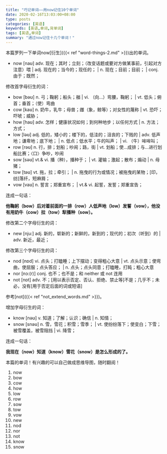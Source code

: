 ```yaml
---
title: "巧记单词——用now记住10个单词"
date: 2020-02-16T13:03:00+08:00
type: posts
categories: [英语]
keywords: [英语,单词,背单词]
tags: [英语,单词]
summary: "通过now记住十几个单词！"
---
```

本篇罗列一下单词now[衍生]({{< ref "word-things-2.md" >}})出的单词。

* now [naʊ] adv. 现在；其时；立刻；（改变话题或要对方做某事前，引起对方注意）喂 | adj. 现在的；当今的；现任的； | n. 现在；目前；目前； | conj. 由于；既然；

修改首字母衍生的词：

* bow [bəʊ] n. 弓；鞠躬；船头；艏 | vi. （向…）弯腰，鞠躬； | vt. 低头；俯首；垂首；（使）弯曲
* cow [kaʊ] n. 奶牛，乳牛；母兽；雌（象，鲸等）；对女性的蔑称 | vt. 恐吓；吓唬；威胁；
* how [haʊ] adv. 怎样；健康状况如何；到何种地步；以任何方式 | n. 方法；方式；
* low [ləʊ] adj. 低的，矮小的；楼下的，低洼的；沮丧的；下贱的 | adv. 低声地；谦卑地；底下地； | n. 低点；低水平；牛的叫声； | vi. （牛）哞哞叫；
* row [rəʊ] n. 行，排；划船；吵闹；路，街 | vt. 划船；使…成排；与…进行划船比赛；〈口〉争吵，吵闹
* sow [səʊ] vt.& vi. 播（种），播种于； | vt. 灌输；激起；散布；煽动 | n. 母猪；
* tow [təʊ] vt. 拖，拉；牵引； | n. 拖曳的行为或情况；被拖曳的某物；[印，纺]落纤，短麻屑；
* vow [vaʊ] n. 誓言；郑重宣布； | vt.& vi. 起誓，发誓；郑重宣告；

连成一句话：

**他鞠躬（bow）后对着前面的一排（row）人低声地（low）发誓（vow），他没有用奶牛（cow）拉（tow）犁播种（sow）。**

修改第二个字母衍生的词：

* new [nju:] adj. 新的，崭新的；新鲜的，新到的；现代的；初次（听到）的 | adv. 新近，最近；

修改第三个字母衍生的词：

* nod [nɒd] vi. 点头；打瞌睡；上下摆动；变得粗心大意 | vt. 点头示意；使弯曲，使屈服；点头答应； | n. 点头；点头同意；打瞌睡，打盹；粗心大意
* nor [nɔ:(r)] conj. 也不；也不是；和 neither 或 not 连用
* not [nɒt] adv. 不；[用以表示否定、否认、拒绝、禁止等]不是；几乎不；未必，没有[用于否定后面的词或短语]

参考[not]({{< ref "not_extend_words.md" >}})。

增加字母衍生的词：

* know [nəʊ] v. 知道；了解；认识；确信 | n. 知情；
* snow [snəʊ] n. 雪，雪花；积雪；雪季； | vt. 使纷纷落下；使变白；下雪；被雪覆盖，被雪阻挡 | vi. 降雪；

连成一句话：

**我现在（now）知道（know）雪花（snow）是怎么形成的了。**

本篇的单词！有兴趣的可以自己做成思维导图，随时翻阅！
1. now
1. bow
1. cow
1. how
1. low
1. row
1. sow
1. tow
1. vow
1. new
1. nod
1. nor
1. not
1. know
1. snow